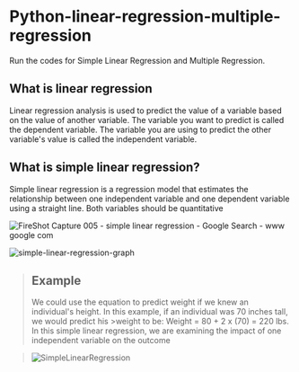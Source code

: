 # Python-linear-regression-multiple-regression
Run the codes for Simple Linear Regression and Multiple Regression.

## What is linear regression
Linear regression analysis is used to predict the value of a variable based on the value of another variable. The variable you want to predict is called the dependent variable. The variable you are using to predict the other variable's value is called the independent variable.

## What is simple linear regression? 
Simple linear regression is a regression model that estimates the relationship between one independent variable and one dependent variable using a straight line. Both variables should be quantitative

![FireShot Capture 005 - simple linear regression - Google Search - www google com](https://user-images.githubusercontent.com/54278016/203572926-7fe57575-19a8-42f8-8de1-21d775b36b8d.png)


![simple-linear-regression-graph](https://user-images.githubusercontent.com/54278016/203572589-c20d0b44-0a5b-455e-b43a-96abbb22ff74.png)

>## Example
>We could use the equation to predict weight if we knew an individual's height. In this example, if an individual was 70 inches tall, we would predict his >weight to be: Weight = 80 + 2 x (70) = 220 lbs. In this simple linear regression, we are examining the impact of one independent variable on the outcome

>![SimpleLinearRegression](https://user-images.githubusercontent.com/54278016/203573669-1de650c5-0e35-4021-b5d1-260f24f894c4.png)
